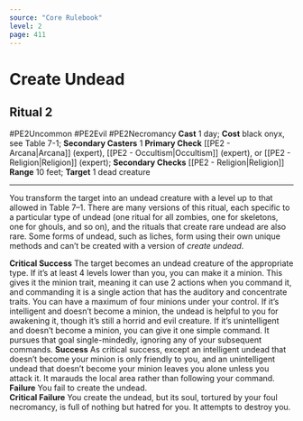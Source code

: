 ```yaml
---
source: "Core Rulebook"
level: 2
page: 411
---
```


# Create Undead
## Ritual 2
#PE2Uncommon #PE2Evil #PE2Necromancy 
**Cast** 1 day; **Cost** black onyx, see Table 7-1; **Secondary Casters** 1
**Primary Check** [[PE2 - Arcana|Arcana]] (expert), [[PE2 - Occultism|Occultism]] (expert), or [[PE2 - Religion|Religion]] (expert); **Secondary Checks** [[PE2 - Religion|Religion]]
**Range** 10 feet; **Target** 1 dead creature

-----
You transform the target into an undead creature with a level up to that allowed in Table 7–1. There are many versions of this ritual, each specific to a particular type of undead (one ritual for all zombies, one for skeletons, one for ghouls, and so on), and the rituals that create rare undead are also rare. Some forms of undead, such as liches, form using their own unique methods and can’t be created with a version of *create undead*.  

**Critical Success** The target becomes an undead creature of the appropriate type. If it’s at least 4 levels lower than you, you can make it a minion. This gives it the minion trait, meaning it can use 2 actions when you command it, and commanding it is a single action that has the auditory and concentrate traits. You can have a maximum of four minions under your control. If it’s intelligent and doesn’t become a minion, the undead is helpful to you for awakening it, though it’s still a horrid and evil creature. If it’s unintelligent and doesn’t become a minion, you can give it one simple command. It pursues that goal single-mindedly, ignoring any of your subsequent commands.
**Success** As critical success, except an intelligent undead that doesn’t become your minion is only friendly to you, and an unintelligent undead that doesn’t become your minion leaves you alone unless you attack it. It marauds the local area rather than following your command.
**Failure** You fail to create the undead.  
**Critical Failure** You create the undead, but its soul, tortured by your foul necromancy, is full of nothing but hatred for you. It attempts to destroy you.